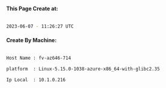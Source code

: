 
   
#### This Page Create at:

```bash

2023-06-07 - 11:26:27 UTC

```

#### Create By Machine:

```bash

Host Name : fv-az646-714

platform  : Linux-5.15.0-1038-azure-x86_64-with-glibc2.35

Ip Local  : 10.1.0.216

```


